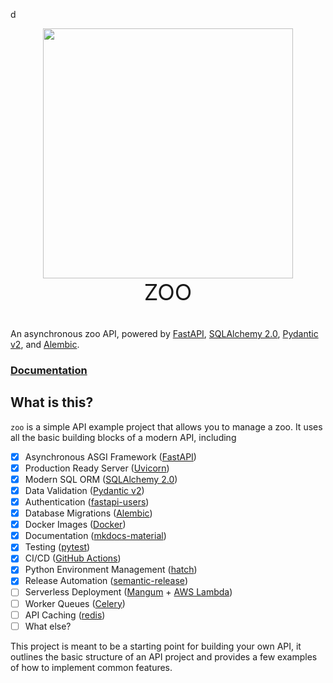 d<div style="text-align: center;">

  <p style="margin-bottom: 0;" align="center">
    <img src="https://i.imgur.com/Gdbh2Dj.png" width="400">
  </p>
  <p style="font-size: 36px; margin-top: 0;" align="center">
    ZOO
  </p>
</div>

An asynchronous zoo API, powered by [FastAPI](https://fastapi.tiangolo.com/),
[SQLAlchemy 2.0](https://www.sqlalchemy.org/), [Pydantic v2](https://docs.pydantic.dev/latest/),
and [Alembic](https://alembic.sqlalchemy.org/en/latest/).

### [Documentation](https://juftin.com/zoo/)

## What is this?

`zoo` is a simple API example project that allows you to manage a zoo.
It uses all the basic building blocks of a modern API, including

- [x] Asynchronous ASGI Framework ([FastAPI](https://fastapi.tiangolo.com/))
- [x] Production Ready Server ([Uvicorn](https://www.uvicorn.org/))
- [x] Modern SQL ORM ([SQLAlchemy 2.0](https://www.sqlalchemy.org/))
- [x] Data Validation ([Pydantic v2](https://docs.pydantic.dev/latest/))
- [x] Authentication ([fastapi-users](https://frankie567.github.io/fastapi-users/))
- [x] Database Migrations ([Alembic](https://alembic.sqlalchemy.org/en/latest/))
- [x] Docker Images ([Docker](https://www.docker.com/))
- [x] Documentation ([mkdocs-material](https://squidfunk.github.io/mkdocs-material/))
- [x] Testing ([pytest](https://docs.pytest.org/))
- [x] CI/CD ([GitHub Actions](https://github.com/features/actions))
- [x] Python Environment Management ([hatch](https://github.com/pypa/hatch))
- [x] Release Automation ([semantic-release](https://github.com/semantic-release/semantic-release))
- [ ] Serverless Deployment ([Mangum](https://magnum-ci.com/) + [AWS Lambda](https://aws.amazon.com/lambda/))
- [ ] Worker Queues ([Celery](https://docs.celeryproject.org/en/stable/))
- [ ] API Caching ([redis](https://redis.io/))
- [ ] What else?

This project is meant to be a starting point for building your own API,
it outlines the basic structure of an API project and provides a few
examples of how to implement common features.
